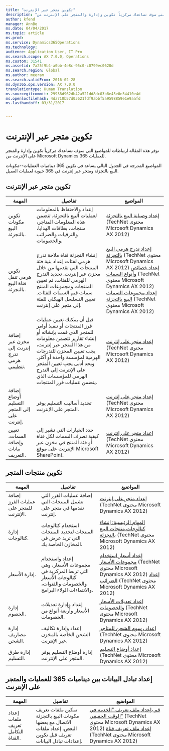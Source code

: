 ```yaml
---
title: "تكوين متجر عبر الإنترنت"
description: "توفر هذه المقالة ارتباطات للمواضيع التي سوف تساعدك مركزياً تكوين وإدارة والمتجر على الإنترنت من Microsoft Dynamics 365 للعمليات."
author: kfend
manager: AnnBe
ms.date: 04/04/2017
ms.topic: article
ms.prod: 
ms.service: Dynamics365Operations
ms.technology: 
audience: Application User, IT Pro
ms.search.scope: AX 7.0.0, Operations
ms.custom: 31541
ms.assetid: 7a25f9b4-a0bb-4e8c-95c0-c0799ec0620d
ms.search.region: Global
ms.author: meeram
ms.search.validFrom: 2016-02-28
ms.dyn365.ops.version: AX 7.0.0
translationtype: Human Translation
ms.sourcegitcommit: 29938d962db42a521dd8dc03b8e45e0e34410e4d
ms.openlocfilehash: 4da710b57d03621fdf9abbf5a9598859e1e9aafd
ms.lasthandoff: 03/31/2017


---
```


# <a name="configure-an-online-store"></a>تكوين متجر عبر الإنترنت

توفر هذه المقالة ارتباطات للمواضيع التي سوف تساعدك مركزياً تكوين وإدارة والمتجر على الإنترنت من Microsoft Dynamics 365 للعمليات.

المواضيع المدرجة في الجدول التالي يساعد في تكوين 365 ديناميات العمليات--مكونات البيع بالتجزئة ومتجر عبر إنترنت في 365 حيوية لعمليات العميل.

## <a name="configure-an-online-store"></a>تكوين متجر عبر الإنترنت
| المهمة                                                | تفاصيل                                                                                                                                                                                                                                                                                                                                                   | المواضيع                                                                                                                                                                                                                                                                                                                                                                                                                                   |
|-----------------------------------------------------|-----------------------------------------------------------------------------------------------------------------------------------------------------------------------------------------------------------------------------------------------------------------------------------------------------------------------------------------------------------|------------------------------------------------------------------------------------------------------------------------------------------------------------------------------------------------------------------------------------------------------------------------------------------------------------------------------------------------------------------------------------------------------------------------------------------|
| تكوين مكونات البيع بالتجزئة.                        | إعداد والاحتفاظ بالمعلومات لعمليات البيع بالتجزئة. تتضمن هذه المعلومات المتاجر، منتجات، بطاقات الهدايا، والترقيات والضرائب والخصومات.                                                                                                                                                                                                          | [إعداد وصيانة البيع بالتجزئة](https://technet.microsoft.com/en-us/library/hh597201.aspx) (TechNet محتوى Microsoft Dynamics AX 2012)                                                                                                                                                                                                                                                                                          |
| تكوين هرمي تنقل قناة البيع بالتجزئة.    | إنشاء التجزئة قناة ملاحة تدرج هرمي لفئات إعداد بنية فئة المنتجات التي تقدمها من خلال مخزن عبر إنترنت. تحديد التدرج الهرمي للفئات، ثم تعيين المنتجات ومجموعات المنتج سمات قيم السمات للفئات. تعيين التسلسل الهيكلي للفئة إلى متجر على إنترنت.                            | [إعداد تدرج هرمي البيع بالتجزئة](https://technet.microsoft.com/en-us/library/hh580593.aspx) (TechNet محتوى Microsoft Dynamics AX 2012) [إعداد خصائص وأنواع السمات](https://technet.microsoft.com/en-us/library/hh227548.aspx) (TechNet محتوى Microsoft Dynamics AX 2012) [إعداد مجموعات السمات البيع بالتجزئة](https://technet.microsoft.com/en-us/library/jj728713.aspx) (TechNet محتوى Microsoft Dynamics AX 2012) |
| إضافة مخزن عبر إنترنت إلى تدرج هرمي تنظيمي. | قبل أن يمكنك تعيين عمليات فرز المنتجات أو تنفيذ أوامر للمتجر الذي قمت بإنشائه أو إنشاء تقارير تتضمن معلومات من هذا المتجر عبر إنترنت، يجب تعيين المخزن للتدرجات الهرمية لمؤسسة واحدة أو أكثر. وبحد أدنى يجب تعيين المتجر على الإنترنت إلى التدرج الهرمي للمؤسسات الذي يتضمن عمليات فرز المنتجات. | [إعداد متجر على إنترنت](https://technet.microsoft.com/en-us/library/jj682095.aspx) (TechNet محتوى Microsoft Dynamics AX 2012)                                                                                                                                                                                                                                                                                                     |
| إضافة أوضاع التسليم إلى المتجر على إنترنت.          | تحديد أساليب التسليم يوفر المتجر على الإنترنت.                                                                                                                                                                                                                                                                                                 | [إعداد متجر على إنترنت](https://technet.microsoft.com/en-us/library/jj682095.aspx) (TechNet محتوى Microsoft Dynamics AX 2012)                                                                                                                                                                                                                                                                                                     |
| تعيين السمات، وإضافة بيانات التعريف.                   | حدد الخيارات التي تشير إلى كيفية تصرف السمات لكل قناة أو فئة المنتج في مخزن عبر الإنترنت على موقع Microsoft SharePoint.                                                                                                                                                                                              | [إعداد متجر على إنترنت](https://technet.microsoft.com/en-us/library/jj682095.aspx) (TechNet محتوى Microsoft Dynamics AX 2012)                                                                                                                                                                                                                                                                                                     |

## <a name="configure-online-store-products"></a>تكوين منتجات المتجر
| المهمة                                 | تفاصيل                                                                                                                                           | المواضيع                                                                                                                                                                                                                                                                            |
|--------------------------------------|---------------------------------------------------------------------------------------------------------------------------------------------------|-----------------------------------------------------------------------------------------------------------------------------------------------------------------------------------------------------------------------------------------------------------------------------------|
| إضافة عمليات الفرز للمتجر على الإنترنت. | إضافة عمليات الفرز التي تشمل المنتجات التي تقدمها في متجر على إنترنت.                                                                  | [إعداد متجر على إنترنت](https://technet.microsoft.com/en-us/library/jj682095.aspx) (TechNet محتوى Microsoft Dynamics AX 2012)                                                                                                                                              |
| إدارة كتالوجات.                     | استخدام كتالوجات المنتجات لتحديد المنتجات التي تريد عرض في المخازن الخاصة بك.                                                              | [المهام الرئيسية: إنشاء كتالوجات منتجات البيع بالتجزئة](https://technet.microsoft.com/en-us/library/jj728712.aspx) (TechNet محتوى Microsoft Dynamics AX 2012)                                                                                                                           |
| إدارة الأسعار.                       | إعداد واستخدام مجموعات الأسعار، وهي التي تربط المركزية في كتالوجات الأسعار والخصومات والقنوات، والانتماءات الولاء البرامج. | [إعداد أسعار استخدام مجموعات الأسعار](https://technet.microsoft.com/en-us/library/hh597169.aspx) (TechNet محتوى Microsoft Dynamics AX 2012) [إعداد الضرائب](https://technet.microsoft.com/en-us/library/hh580571.aspx) (TechNet محتوى Microsoft Dynamics AX 2012) |
| إدارة الخصوم.                    | إعداد وإدارة تعديلات الأسعار وأربعة أنواع من الخصومات.                                                                                  | [إعداد تعديلات الأسعار والخصومات](https://technet.microsoft.com/en-us/library/hh597114.aspx) (TechNet محتوى Microsoft Dynamics AX 2012)                                                                                                                          |
| إدارة مصاريف الشحن.             | إعداد وإدارة تكاليف الشحن الخاصة بالمخزن عبر الإنترنت.                                                                     | [إعداد رسوم الشحن للمتاجر](https://technet.microsoft.com/en-us/library/jj728714.aspx) (TechNet محتوى Microsoft Dynamics AX 2012)                                                                                                                           |
| إدارة طرق التسليم.            | إدارة أوضاع التسليم يوفر المتجر على الإنترنت.                                                                                        | [إعداد أوضاع التسليم](https://technet.microsoft.com/en-us/library/jj728719.aspx) (TechNet محتوى Microsoft Dynamics AX 2012)                                                                                                                                            |

## <a name="set-up-data-exchange-between-dynamics-365-for-operations-and-the-online-store"></a>إعداد تبادل البيانات بين ديناميات 365 للعمليات والمتجر على الإنترنت
| المهمة                                 | تفاصيل                                                                                                                               | المواضيع                                                                                                                                                                                                                                                                                  |
|--------------------------------------|---------------------------------------------------------------------------------------------------------------------------------------|-----------------------------------------------------------------------------------------------------------------------------------------------------------------------------------------------------------------------------------------------------------------------------------------|
| إعداد ملفات تعريف التكامل القناة. | تمكين ملفات تعريف مكونات البيع بالتجزئة الاتصال مع بعضها البعض. إعداد ملفات تعريف قبل تكوين إعدادات تبادل البيانات. | [قم بإعداد ملف تعريف "الخدمة في الوقت الحقيقي"](https://technet.microsoft.com/en-us/library/hh580631.aspx) (TechNet محتوى Microsoft Dynamics AX 2012) [إعداد ملف تعريف قناة](https://technet.microsoft.com/en-us/library/jj677402.aspx) (TechNet محتوى Microsoft Dynamics AX 2012) |

 


